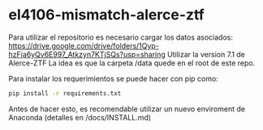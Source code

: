 # el4106-mismatch-alerce-ztf

Para utilizar el repositorio es necesario cargar los datos asociados:
https://drive.google.com/drive/folders/1Qyp-hzFja6yQv6E997_Atkzyn7KTjSQs?usp=sharing
Utilizar la version 7.1 de Alerce-ZTF
La idea es que la carpeta /data quede en el root de este repo.

Para instalar los requerimientos se puede hacer con pip como:
```bash
pip install -r requirements.txt
```
Antes de hacer esto, es recomendable utilizar un nuevo enviroment de Anaconda (detalles en /docs/INSTALL.md)
